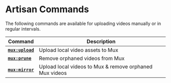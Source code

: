 # Artisan Commands

The following commands are available for uploading videos manually or in regular intervals.

| Command | Description |
|-------|-----------|
| [**`mux:upload`**](/commands/mux-upload) | Upload local video assets to Mux |
| [**`mux:prune`**](/commands/mux-upload) | Remove orphaned videos from Mux |
| [**`mux:mirror`**](/tags/mux-video) | Upload local videos to Mux & remove orphaned Mux videos |
